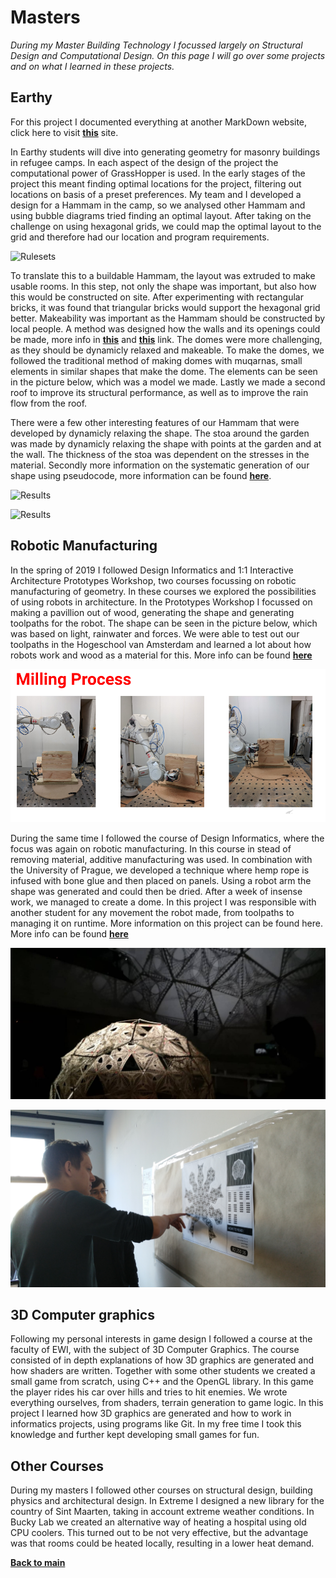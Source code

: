 # Masters

_During my Master Building Technology I focussed largely on Structural Design and Computational Design. On this page I will go over some projects and on what I learned in these projects._

## Earthy

For this project I documented everything at another MarkDown website, click here to visit [**this**](https://rickvandijk1.github.io/Earthy/) site. 

In Earthy students will dive into generating geometry for masonry buildings in refugee camps. In each aspect of the design of the project the computational power of GrassHopper is used. In the early stages of the project this meant finding optimal locations for the project, filtering out locations on basis of a preset preferences. My team and I developed a design for a Hammam in the camp, so we analysed other Hammam and using bubble diagrams tried finding an optimal layout. After taking on the challenge on using hexagonal grids, we could map the optimal layout to the grid and therefore had our location and program requirements.

![Rulesets](https://github.com/RickvanDijk1/PortFolio/blob/gh-pages/assets/img/Ruleset-Gif.gif?raw=true "Ruleset-Gif")

To translate this to a buildable Hammam, the layout was extruded to make usable rooms. In this step, not only the shape was important, but also how this would be constructed on site. After experimenting with rectangular bricks, it was found that triangular bricks would support the hexagonal grid better. Makeability was important as the Hammam should be constructed by local people. A method was designed how the walls and its openings could be made, more info in [**this**](https://rickvandijk1.github.io/Earthy/walls/) and [**this**](https://rickvandijk1.github.io/Earthy/openings/) link. The domes were more challenging, as they should be dynamicly relaxed and makeable. To make the domes, we followed the traditional method of making domes with muqarnas, small elements in similar shapes that make the dome. The elements can be seen in the picture below, which was a model we made. Lastly we made a second roof to improve its structural performance, as well as to improve the rain flow from the roof. 

There were a few other interesting features of our Hammam that were developed by dynamicly relaxing the shape. The stoa around the garden was made by dynamicly relaxing the shape with points at the garden and at the wall. The thickness of the stoa was dependent on the stresses in the material. Secondly more information on the systematic generation of our shape using pseudocode, more information can be found [**here**](https://rickvandijk1.github.io/Earthy/forming/).

![Results](https://github.com/RickvanDijk1/PortFolio/blob/gh-pages/assets/img/Hammam1.jpg?raw=true "Hammam")

![Results](https://github.com/RickvanDijk1/PortFolio/blob/gh-pages/assets/img/section_hammam1.jpg?raw=true "Hammam section")

## Robotic Manufacturing

In the spring of 2019 I followed Design Informatics and 1:1 Interactive Architecture Prototypes Workshop, two courses focussing on robotic manufacturing of geometry. In these courses we explored the possibilities of using robots in architecture. In the Prototypes Workshop I focussed on making a pavillion out of wood, generating the shape and generating toolpaths for the robot. The shape can be seen in the picture below, which was based on light, rainwater and forces. We were able to test out our toolpaths in the Hogeschool van Amsterdam and learned a lot about how robots work and wood as a material for this. More info can be found [**here**](http://100ybp.roboticbuilding.eu/index.php/Msc2G2:Main)

![Results](https://github.com/RickvanDijk1/PortFolio/blob/gh-pages/assets/img/Wood.png?raw=true "Wood")

During the same time I followed the course of Design Informatics, where the focus was again on robotic manufacturing. In this course in stead of removing material, additive manufacturing was used. In combination with the University of Prague, we developed a technique where hemp rope is infused with bone glue and then placed on panels. Using a robot arm the shape was generated and could then be dried. After a week of insense work, we managed to create a dome. In this project I was responsible with another student for any movement the robot made, from toolpaths to managing it on runtime. More information on this project can be found here. More info can be found [**here**](https://tudelftaet.wordpress.com/2019/04/12/dreamcatcher-pavilion-unveiled/?fbclid=IwAR1C8cO_yEERQ9zClqRViW4g9BaVEHM7qKbFZeLZ_iMqZviT2Gz4BRT33oE)

![Results](https://github.com/RickvanDijk1/PortFolio/blob/gh-pages/assets/img/Dreamcatcher.jpg?raw=true "Dream")

![Results](https://github.com/RickvanDijk1/PortFolio/blob/gh-pages/assets/img/Dreamcatcherme.jpg?raw=true "Dream")

## 3D Computer graphics

Following my personal interests in game design I followed a course at the faculty of EWI, with the subject of 3D Computer Graphics. The course consisted of in depth explanations of how 3D graphics are generated and how shaders are written. Together with some other students we created a small game from scratch, using C++ and the OpenGL library. In this game the player rides his car over hills and tries to hit enemies. We wrote everything ourselves, from shaders, terrain generation to game logic. In this project I learned how 3D graphics are generated and how to work in informatics projects, using programs like Git. In my free time I took this knowledge and further kept developing small games for fun.

## Other Courses

During my masters I followed other courses on structural design, building physics and architectural design. In Extreme I designed a new library for the country of Sint Maarten, taking in account extreme weather conditions. In Bucky Lab we created an alternative way of heating a hospital using old CPU coolers. This turned out to be not very effective, but the advantage was that rooms could be heated locally, resulting in a lower heat demand. 

[**Back to main**](https://github.com/RickvanDijk1/PortFolio)

